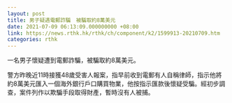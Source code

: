 ```yaml
---
layout: post
title: 男子疑遇電郵詐騙　被騙取約8萬美元
date: 2021-07-09 06:13:09.000000000 +08:00
link: https://news.rthk.hk/rthk/ch/component/k2/1599913-20210709.htm
categories: rthk
---
```


一名男子懷疑遭到電郵詐騙，被騙取約8萬美元。

警方昨晚近11時接獲48歲受害人報案，指早前收到電郵有人自稱律師，指示他將約8萬美元匯入一個海外銀行戶口購買物業，他按指示匯款後懷疑受騙。經初步調查，案件列作以欺騙手段取得財產，暫時沒有人被捕。
